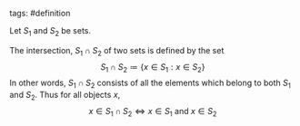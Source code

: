 tags: #definition 

Let $S_1$ and $S_2$ be sets.

The intersection, $S_1 \cap S_2$ of two sets is defined by the set
$$S_1 \cap S_2 \coloneqq \{x \in S_1 : x \in S_2\}$$
In other words, $S_1 \cap S_2$ consists of all the elements which belong to both $S_1$ and $S_2$.
Thus for all objects $x$,
$$x \in S_1 \cap S_2 \iff x \in S_1\  \text{and}\ x \in S_2$$
